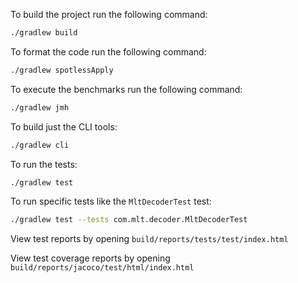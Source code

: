 
To build the project run the following command:
````bash
./gradlew build
````

To format the code run the following command:
````bash
./gradlew spotlessApply
````

To execute the benchmarks run the following command:
````bash
./gradlew jmh
````

To build just the CLI tools:
````bash
./gradlew cli
````

To run the tests:
````bash
./gradlew test
````

To run specific tests like the `MltDecoderTest` test:
````bash
./gradlew test --tests com.mlt.decoder.MltDecoderTest
````

View test reports by opening `build/reports/tests/test/index.html`

View test coverage reports by opening `build/reports/jacoco/test/html/index.html`


